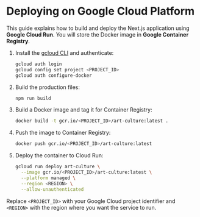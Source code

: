 # Deploying on Google Cloud Platform

This guide explains how to build and deploy the Next.js application using **Google Cloud Run**. You will store the Docker image in **Google Container Registry**.

1. Install the [gcloud CLI](https://cloud.google.com/sdk/docs/install) and authenticate:
   ```bash
   gcloud auth login
   gcloud config set project <PROJECT_ID>
   gcloud auth configure-docker
   ```
2. Build the production files:
   ```bash
   npm run build
   ```
3. Build a Docker image and tag it for Container Registry:
   ```bash
   docker build -t gcr.io/<PROJECT_ID>/art-culture:latest .
   ```
4. Push the image to Container Registry:
   ```bash
   docker push gcr.io/<PROJECT_ID>/art-culture:latest
   ```
5. Deploy the container to Cloud Run:
   ```bash
   gcloud run deploy art-culture \
     --image gcr.io/<PROJECT_ID>/art-culture:latest \
     --platform managed \
     --region <REGION> \
     --allow-unauthenticated
   ```

Replace `<PROJECT_ID>` with your Google Cloud project identifier and `<REGION>` with the region where you want the service to run.
